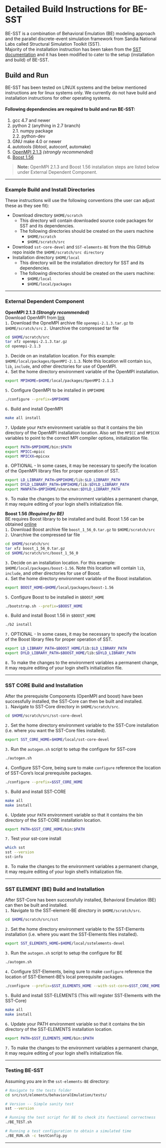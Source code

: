 # Detailed Build Instructions for BE-SST

BE-SST is a combination of Behavioral Emulation (BE) modeling approach and the parallel discrete-event simulation framework from Sandia National Labs called Structural Simulation Toolkit (SST).  
Majority of the installation instruction has been taken from the [SST documentation](http://sst-simulator.org/SSTPages/SSTBuildAndInstall9dot0dot0SeriesDetailedBuildInstructions/) and it has been modified to cater to the setup (installation and build) of BE-SST. 

## Build and Run

BE-SST has been tested on LINUX systems and the below mentioned instructions are for linux systems only. We currently do not have build and installation instructions for other operating systems.

#### Following dependencies are required to build and run BE-SST: 
1. gcc 4.7 and newer  
2. python 2 (anything in 2.7 branch)  
  2.1. numpy package  
  2.2. python-dev
3. GNU make 4.0 or newer  
4. autotools (libtool, autoconf, automake)  
5. [OpenMPI 2.1.3](http://www.open-mpi.org/software/ompi/v2.1/) *(strongly recommended)*   
6. [Boost 1.56](http://sourceforge.net/projects/boost/files/boost/1.56.0/)  

> **Note:** OpenMPI 2.1.3 and Boost 1.56 installation steps are listed below under External Dependent Component.

---

### Example Build and Install Directories

These instructions will use the following conventions (the user can adjust these as they see fit):
- Download directory `$HOME/scratch`
  - This directory will contain downloaded source code packages for SST and its dependencies.
  - The following directories should be created on the users machine
    - `$HOME/scratch`
    - `$HOME/scratch/src`
- Download `sst-core-devel` and `SST-elements-BE` from the this GitHub repo inside the `$HOME/scratch/src directory`
- Installation directory `$HOME/local`
  - This directory will be the installation directory for SST and its dependencies.
  - The following directories should be created on the users machine:
    - `$HOME/local`
    - `$HOME/local/packages`

---

### External Dependent Component   

**OpenMPI 2.1.3 *(Strongly recommended)***  
Download OpenMPI from [link](http://www.open-mpi.org/software/ompi/v2.1/)  
`1.` Download the OpneMPI archive file `openmpi-2.1.3.tar.gz` to `$HOME/scratch/src`
`2.` Unarchive the compressed tar file  
```bash
cd $HOME/scratch/src  
tar xfz openmpi-2.1.3.tar.gz  
cd openmpi-2.1.3  
```
`3.` Decide on an installation location. For this example: `$HOME/local/packages/OpenMPI-2.1.3`. Note this location will contain `bin`, `lib`, `include`, and other directories for use of OpenMPI.  
`4.` Set the home directory environment variable of the OpenMPI installation.  
```bash
export MPIHOME=$HOME/local/packages/OpenMPI-2.1.3  
```
`5.` Configure OpenMPI to be installed in `$MPIHOME`  
```bash
./configure --prefix=$MPIHOME  
```
`6.` Build and install OpenMPI 
```bash
make all install  
```
`7.` Update your `PATH` environment variable so that it contains the bin directory of the OpenMPI installation location. Also set the `MPICC` and `MPICXX` variables to point to the correct MPI compiler options, initialization file.  
```bash
export PATH=$MPIHOME/bin:$PATH  
export MPICC=mpicc  
export MPICXX=mpicxx  
```
`8.` OPTIONAL - In some cases, it may be necessary to specify the location of the OpenMPI library files for proper operation of SST.  
```bash
export LD_LIBRARY_PATH=$MPIHOME/lib:$LD_LIBRARY_PATH  
export DYLD_LIBRARY_PATH=$MPIHOME/lib:$DYLD_LIBRARY_PATH  
export MANPATH=$MPIHOME/share/man:$DYLD_LIBRARY_PATH  
```
`9.` To make the changes to the environment variables a permanent change, it may require editing of your login shell’s initialization file.  

**Boost 1.56 *(Required for BE)***  
BE requires Boost library to be installed and build. Boost 1.56 can be obtained [online](http://sourceforge.net/projects/boost/files/boost/1.56.0/)  
`1.` Download Boost archive file `boost_1_56_0.tar.gz` to `$HOME/scratch/src`  
`2.` Unarchive the compressed tar file  
```bash
cd $HOME/scratch/src  
tar xfz boost_1_56_0.tar.gz  
cd $HOME/scratch/src/boost_1_56_0  
```
`3.` Decide on an installation location. For this example: `$HOME/local/packages/boost-1.56`. Note this location will contain `lib`, `include`, and other directories for use of Boost.  
`4.` Set the home directory environment variable of the Boost installation.  
```bash
export BOOST_HOME=$HOME/local/packages/boost-1.56  
```
`5.` Configure Boost to be installed in `$BOOST_HOME`  
```bash
./bootstrap.sh --prefix=$BOOST_HOME  
```
`6.` Build and install Boost 1.56 in `$BOOST_HOME`  
```bash
./b2 install  
```
`7.` OPTIONAL - In some cases, it may be necessary to specify the location of the Boost library files for proper operation of SST.  
```bash
export LD_LIBRARY_PATH=$BOOST_HOME/lib:$LD_LIBRARY_PATH  
export DYLD_LIBRARY_PATH=$BOOST_HOME/lib:$DYLD_LIBRARY_PATH  
```
`8.` To make the changes to the environment variables a permanent change, it may require editing of your login shell’s initialization file.  

---

### SST CORE Build and Installation  

After the prerequisite Components (OpenMPI and boost) have been successfully installed, the SST-Core can then be built and installed.  
`1.` Navigate to SST-Core directory in `$HOME/scratch/src`.  
```bash
cd $HOME/scratch/src/sst-core-devel  
```
`2.` Set the home directory environment variable to the SST-Core installation (i.e. where you want the SST-Core files installed).  
```bash
export SST_CORE_HOME=$HOME/local/sst-core-devel  
```
`3.` Run the `autogen.sh` script to setup the configure for SST-core  
```bash
./autogen.sh  
```
`4.` Configure SST-Core, being sure to make `configure` reference the location of SST-Core’s local prerequisite packages.  
```bash
./configure --prefix=$SST_CORE_HOME  
```
`5.` Build and install SST-CORE  
```bash
make all  
make install  
```
`6.` Update your `PATH` environment variable so that it contains the bin directory of the SST-CORE installation location.  
```bash
export PATH=$SST_CORE_HOME/bin:$PATH  
```
`7.` Test your sst-core install  
```bash
which sst  
sst --version  
sst-info  
```
`8.` To make the changes to the environment variables a permanent change, it may require editing of your login shell’s initialization file.  

---

### SST ELEMENT (BE) Build and Installation  

After SST-Core has been successfully installed, Behavioral Emulation (BE) can then be built and installed.  
`1.` Navigate to the SST-element-BE directory in `$HOME/scratch/src`.  
```bash
cd $HOME/scratch/src/sst  
```
`2.` Set the home directory environment variable to the SST-Elements installation (i.e. where you want the SST-Elements files installed).  
```bash
export SST_ELEMENTS_HOME=$HOME/local/sstelements-devel  
```
`3.` Run the `autogen.sh` script to setup the configure for BE  
```bash
./autogen.sh  
```
`4.` Configure SST-Elements, being sure to make `configure` reference the location of SST-Element-BE’s local prerequisite packages.  
```bash
./configure --prefix=$SST_ELEMENTS_HOME --with-sst-core=$SST_CORE_HOME --with-boost=$BOOST_HOME  
```
`5.` Build and install SST-ELEMENTS (This will register SST-Elements with the SST-Core)  
```bash
make all  
make install  
```
`6.` Update your PATH environment variable so that it contains the bin directory of the SST-ELEMENTS installation location.  
```bash
export PATH=$SST_ELEMENTS_HOME/bin:$PATH  
```
`7.` To make the changes to the environment variables a permanent change, it may require editing of your login shell’s initialization file.

---

### Testing BE-SST  
Assuming you are in the `sst-elements-BE` directory:  
```bash
# Navigate to the tests folder  
cd src/sst/elements/behavioralEmulation/tests/

# Version -- Simple sanity test  
sst --version

# Running the test script for BE to check its functional correctness  
./BE_TEST.sh

# Running a test configuration to obtain a simulated time   
./BE_RUN.sh -c testConfig.py  
```

---
